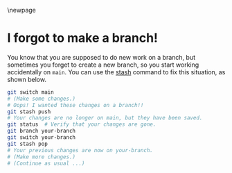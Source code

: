 \newpage
# I forgot to make a branch!

You know that you are supposed to do new work on a branch, but sometimes you forget to create a new branch, so you start working accidentally on `main`. You can use the [stash](https://www.git-scm.com/docs/git-stash) command to fix this situation, as shown below.

```bash
git switch main
# (Make some changes.)
# Oops! I wanted these changes on a branch!!
git stash push
# Your changes are no longer on main, but they have been saved.
git status  # Verify that your changes are gone.
git branch your-branch
git switch your-branch
git stash pop
# Your previous changes are now on your-branch.
# (Make more changes.)
# (Continue as usual ...)
```
